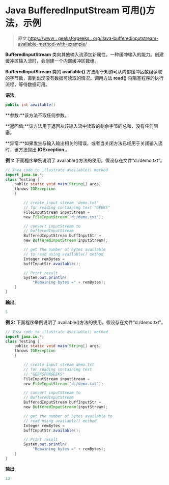 # Java BufferedInputStream 可用()方法，示例

> 原文:[https://www . geeksforgeeks . org/Java-bufferedinputstream-available-method-with-example/](https://www.geeksforgeeks.org/java-bufferedinputstream-available-method-with-example/)

**BufferedInputStream** 类向其他输入流添加新属性，一种缓冲输入的能力。创建缓冲区输入流时，会创建一个内部缓冲区数组。

**BufferedInputStream** 类的 **available()** 方法用于知道可从内部缓冲区数组读取的字节数，直到出现没有数据可读取的情况。调用方法 **read()** 将阻塞程序的执行流程，等待数据可用。

**语法:**

```java
public int available()

```

**参数:**该方法不取任何参数。

**返回值:**该方法用于返回从该输入流中读取的剩余字节的总和，没有任何阻塞。

**异常:**如果发生与输入输出相关的错误，或者当关闭方法已经用于关闭输入流时，该方法抛出 **IOException** 。

**例 1:** 下面程序举例说明了 available()方法的使用，假设存在文件“d:/demo.txt”。

```java
// Java code to illustrate available() method
import java.io.*;
class Testing {
    public static void main(String[] args)
    throws IOException
    {

        // create input stream 'demo.txt'
        // for reading containing text "GEEKS"
        FileInputStream inputStream = 
        new FileInputStream("d:/demo.txt");

        // convert inputStream to 
        // bufferedInputStream
        BufferedInputStream buffInputStr = 
        new BufferedInputStream(inputStream);

        // get the number of bytes available
        // to read using available() method
        Integer remBytes = 
        buffInputStr.available();

        // Print result
        System.out.println(
            "Remaining bytes =" + remBytes);
    }
}
```

**输出:**

```java
5

```

**例 2:** 下面程序举例说明了 available()方法的使用，假设存在文件“d:/demo.txt”。

```java
// Java code to illustrate available() method
import java.io.*;
class Testing {
    public static void main(String[] args)
    throws IOException
    {

        // create input stream demo.txt
        // for reading containing text
        // "GEEKSFORGEEKS"
        FileInputStream inputStream =
        new FileInputStream("d:/demo.txt");

        // convert inputStream to 
        // BufferedInputStream
        BufferedInputStream buffInputStr =
        new BufferedInputStream(inputStream);

        // get the number of bytes available to
        // read using available() method
        Integer remBytes = 
        buffInputStr.available();

        // Print result
        System.out.println(
            "Remaining bytes =" + remBytes);
    }
}
```

**输出:**

```java
13

```